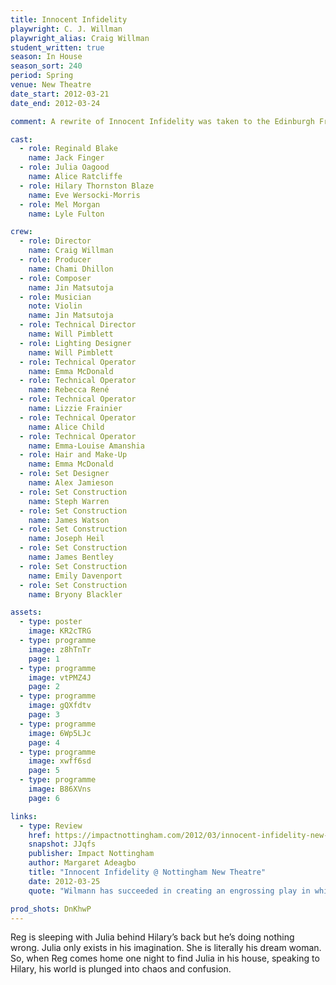 ```yaml
---
title: Innocent Infidelity
playwright: C. J. Willman
playwright_alias: Craig Willman 
student_written: true 
season: In House
season_sort: 240
period: Spring
venue: New Theatre
date_start: 2012-03-21
date_end: 2012-03-24

comment: A rewrite of Innocent Infidelity was taken to the Edinburgh Fringe Festival under the title of Porphyria

cast:
  - role: Reginald Blake
    name: Jack Finger
  - role: Julia Oagood
    name: Alice Ratcliffe
  - role: Hilary Thornston Blaze
    name: Eve Wersocki-Morris
  - role: Mel Morgan
    name: Lyle Fulton

crew:
  - role: Director
    name: Craig Willman
  - role: Producer
    name: Chami Dhillon
  - role: Composer
    name: Jin Matsutoja
  - role: Musician
    note: Violin
    name: Jin Matsutoja
  - role: Technical Director
    name: Will Pimblett
  - role: Lighting Designer
    name: Will Pimblett
  - role: Technical Operator
    name: Emma McDonald
  - role: Technical Operator
    name: Rebecca René
  - role: Technical Operator
    name: Lizzie Frainier
  - role: Technical Operator
    name: Alice Child
  - role: Technical Operator
    name: Emma-Louise Amanshia
  - role: Hair and Make-Up
    name: Emma McDonald
  - role: Set Designer
    name: Alex Jamieson
  - role: Set Construction
    name: Steph Warren
  - role: Set Construction
    name: James Watson
  - role: Set Construction
    name: Joseph Heil
  - role: Set Construction
    name: James Bentley
  - role: Set Construction
    name: Emily Davenport
  - role: Set Construction
    name: Bryony Blackler

assets:
  - type: poster
    image: KR2cTRG
  - type: programme
    image: z8hTnTr
    page: 1
  - type: programme
    image: vtPMZ4J
    page: 2
  - type: programme
    image: gQXfdtv
    page: 3
  - type: programme
    image: 6Wp5LJc
    page: 4
  - type: programme
    image: xwff6sd
    page: 5
  - type: programme
    image: B86XVns
    page: 6

links:
  - type: Review
    href: https://impactnottingham.com/2012/03/innocent-infidelity-new-theatre/
    snapshot: JJqfs
    publisher: Impact Nottingham
    author: Margaret Adeagbo
    title: "Innocent Infidelity @ Nottingham New Theatre"
    date: 2012-03-25
    quote: "Wilmann has succeeded in creating an engrossing play in which the audience is given free rein to their imagination and are encouraged to reflect on the nature and outcome of infidelity and in this respect the play certainly does not disappoint."

prod_shots: DnKhwP
---
```


Reg is sleeping with Julia behind Hilary’s back but he’s doing nothing wrong. Julia only exists in his imagination. She is literally his dream woman. So, when Reg comes home one night to find Julia in his house, speaking to Hilary, his world is plunged into chaos and confusion.
